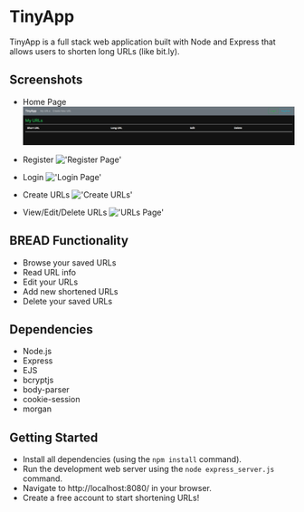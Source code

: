 # TinyApp

TinyApp is a full stack web application built with Node and Express that allows users to shorten long URLs (like bit.ly).

## Screenshots

- Home Page
  !['Home Page'](https://github.com/Janderson1924/TinyApp/blob/master/docs/Homepage.png?raw=true)

- Register
  !['Register Page'](https://github.com/Janderson1924/TinyApp/blob/master/docs/register.gif?raw=true)

- Login
  !['Login Page'](https://github.com/Janderson1924/TinyApp/blob/master/docs/login.gif?raw=true)

- Create URLs
  !['Create URLs'](https://github.com/Janderson1924/TinyApp/blob/master/docs/createurl.gif?raw=true)

- View/Edit/Delete URLs
  !['URLs Page'](https://github.com/Janderson1924/TinyApp/blob/master/docs/view:delete.gif?raw=true)

## BREAD Functionality

- Browse your saved URLs
- Read URL info
- Edit your URLs
- Add new shortened URLs
- Delete your saved URLs

## Dependencies

- Node.js
- Express
- EJS
- bcryptjs
- body-parser
- cookie-session
- morgan

## Getting Started

- Install all dependencies (using the `npm install` command).
- Run the development web server using the `node express_server.js` command.
- Navigate to http://localhost:8080/ in your browser.
- Create a free account to start shortening URLs!
